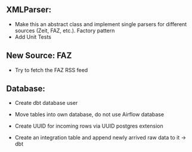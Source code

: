 ## XMLParser:
- Make this an abstract class and implement single parsers for different sources (Zeit, FAZ, etc.). Factory pattern
- Add Unit Tests

## New Source: FAZ
- Try to fetch the FAZ RSS feed

## Database:
- Create dbt database user
- Move tables into own database, do not use Airflow database

- Create UUID for incoming rows via UUID postgres extension
- Create an integration table and append newly arrived raw data to it -> dbt
